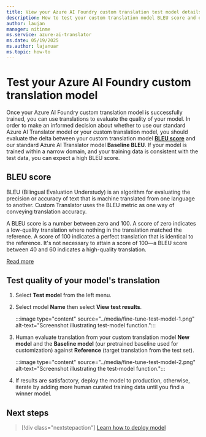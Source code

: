 ```yaml
---
title: View your Azure AI Foundry custom translation test model details 
description: How to test your custom translation model BLEU score and evaluate translations
author: laujan
manager: nitinme
ms.service: azure-ai-translator
ms.date: 05/19/2025
ms.author: lajanuar
ms.topic: how-to
---
```


# Test your Azure AI Foundry custom translation model

Once your Azure AI Foundry custom translation model is successfully trained, you can use translations to evaluate the quality of your model. In order to make an informed decision about whether to use our standard Azure AI Translator model or your custom translation model, you should evaluate the delta between your custom translation model [**BLEU score**](#bleu-score) and our standard Azure AI Translator model **Baseline BLEU**. If your model is trained within a narrow domain, and your training data is consistent with the test data, you can expect a high BLEU score.

## BLEU score

BLEU (Bilingual Evaluation Understudy) is an algorithm for evaluating the precision or accuracy of text that is machine translated from one language to another. Custom Translator uses the BLEU metric as one way of conveying translation accuracy.

A BLEU score is a number between zero and 100. A score of zero indicates a low-quality translation where nothing in the translation matched the reference. A score of 100 indicates a perfect translation that is identical to the reference. It's not necessary to attain a score of 100—a BLEU score between 40 and 60 indicates a high-quality translation.

[Read more](../concepts/bleu-score.md?WT.mc_id=aiml-43548-heboelma)

## Test quality of your model's translation

1. Select **Test model** from the left menu.

1. Select model **Name** then select **View test results**.

   :::image type="content" source="../media/fine-tune-test-model-1.png" alt-text="Screenshot illustrating test-model function.":::

1. Human evaluate translation from your custom translation model **New model** and the **Baseline model** (our pretrained baseline used for customization) against **Reference** (target translation from the test set).

   :::image type="content" source="../media/fine-tune-test-model-2.png" alt-text="Screenshot illustrating the test-model function.":::

1. If results are satisfactory, deploy the model to production, otherwise, iterate by adding more human curated training data until you find a winner model.

## Next steps

> [!div class="nextstepaction"]
> [Learn how to deploy model](deploy-model.md)